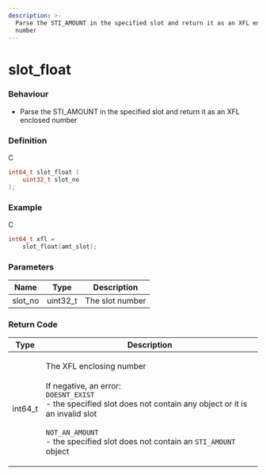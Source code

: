 ```yaml
---
description: >-
  Parse the STI_AMOUNT in the specified slot and return it as an XFL enclosed
  number
---
```


# slot\_float

### Behaviour

* Parse the STI\_AMOUNT in the specified slot and return it as an XFL enclosed number

### Definition

C

```c
int64_t slot_float (
    uint32_t slot_no
);
```

### Example

C

```c
int64_t xfl =
  	slot_float(amt_slot);
```

### Parameters

| Name     | Type      | Description     |
| -------- | --------- | --------------- |
| slot\_no | uint32\_t | The slot number |

### Return Code

| Type     | Description                                                                                                                                                                                                                                                                          |
| -------- | ------------------------------------------------------------------------------------------------------------------------------------------------------------------------------------------------------------------------------------------------------------------------------------ |
| int64\_t | <p>The XFL enclosing number<br><br>If negative, an error:<br><code>DOESNT_EXIST</code><br>- the specified slot does not contain any object or it is an invalid slot<br><br><code>NOT_AN_AMOUNT</code><br>- the specified slot does not contain an <code>STI_AMOUNT</code> object</p> |
